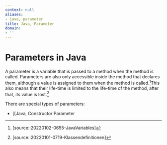 ```yaml
---
context: null
aliases:
- java, parameter
title: Java, Parameter
domain:
- ''
---
```


# Parameters in Java

A parameter is a variable that is passed to a method when the method is called. Parameters are also only accessible inside the method that declares them, although a value is assigned to them when the method is called.[^1]This also means that their life-time is limited to the life-time of the method, after that, its value is lost.[^2]

There are special types of parameters:
- [[Java, Constructor Parameter

[^1]: [source::20220102-0655-JavaVariables]
[^2]: [source::20220101-0719-Klassendefinitionen]
